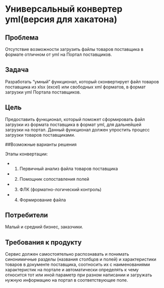 # Универсальный конвертер yml(версия для хакатона)

## Проблема

Отсутствие возможности загрузить файлы товаров поставщика в формате отличном от yml на Портал поставщиков.

## Задача

Разработать “умный” функционал, который сконвертирует файл товаров поставщика из xlsx (excel) или свободных xml форматов, в формат загрузки yml Портала поставщиков.

## Цель

Предоставить функционал, который поможет сформировать файл загрузки из формата поставщика в формат yml, для дальнейшей загрузки на портал. Данный функционал должен упростить процесс загрузки товаров поставщиками.

##Возможные варианты решения

Этапы конвертации:

- 1. Первичный анализ файла товаров поставщика

- 2. Помощник сопоставления полей

- 3. ФЛК (форматно-логический контроль)

- 4. Формирование файла

## Потребители

Малый и средний бизнес, заказчики.

## Требования к продукту

Сервис должен самостоятельно распознавать и понимать синонимичные разделы (названия столбцов и полей) и характеристики товаров в документе поставщика, соотносить их с наименованиями характеристик на портале и автоматически определять к чему относится тот или иной параметр при разном написании и загружать нужную информацию на портал в соответствующее поле.
